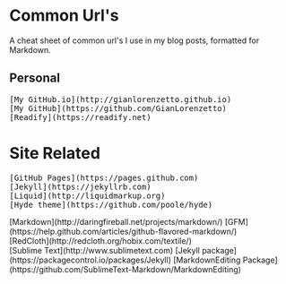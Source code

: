 # Common Url's

A cheat sheet of common url's I use in my blog posts, formatted for Markdown.

## Personal
<pre>
[My GitHub.io](http://gianlorenzetto.github.io)
[My GitHub](https://github.com/GianLorenzetto)
[Readify](https://readify.net)
</pre>

# Site Related
<pre>
[GitHub Pages](https://pages.github.com)
[Jekyll](https://jekyllrb.com)
[Liquid](http://liquidmarkup.org)
[Hyde theme](https://github.com/poole/hyde)
</pre>

<div>
[Markdown](http://daringfireball.net/projects/markdown/)
[GFM](https://help.github.com/articles/github-flavored-markdown/)
</div>

<div>
[RedCloth](http://redcloth.org/hobix.com/textile/)
</div>

<div>
[Sublime Text](http://www.sublimetext.com)
[Jekyll package](https://packagecontrol.io/packages/Jekyll)
[MarkdownEditing Package](https://github.com/SublimeText-Markdown/MarkdownEditing)
</div>